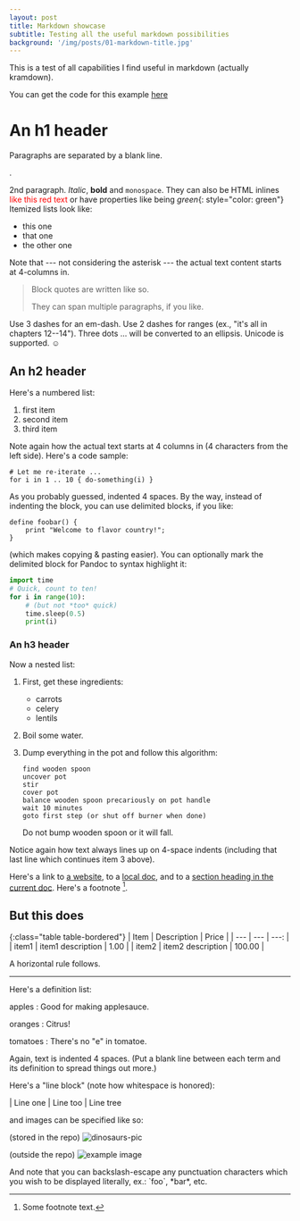 ```yaml
---
layout: post
title: Markdown showcase
subtitle: Testing all the useful markdown possibilities
background: '/img/posts/01-markdown-title.jpg'
---
```


This is a test of all capabilities I find useful in markdown (actually kramdown).

You can get the code for this example [here](https://github.com/Saul-R/blog/tree/master/_posts/2019-05-15-markdown-showcase.md)


An h1 header
============

Paragraphs are separated by a blank line.

.

2nd paragraph. *Italic*, **bold** and `monospace`. They can also be HTML inlines <span style="color: red">like this red text</span> or have properties like being *green*{: style="color: green"}
 Itemized lists
look like:

  * this one
  * that one
  * the other one

Note that --- not considering the asterisk --- the actual text
content starts at 4-columns in.

> Block quotes are
> written like so.
>
> They can span multiple paragraphs,
> if you like.

Use 3 dashes for an em-dash. Use 2 dashes for ranges (ex., "it's all
in chapters 12--14"). Three dots ... will be converted to an ellipsis.
Unicode is supported. ☺



An h2 header
------------

Here's a numbered list:

 1. first item
 2. second item
 3. third item

Note again how the actual text starts at 4 columns in (4 characters
from the left side). Here's a code sample:

    # Let me re-iterate ...
    for i in 1 .. 10 { do-something(i) }

As you probably guessed, indented 4 spaces. By the way, instead of
indenting the block, you can use delimited blocks, if you like:

~~~
define foobar() {
    print "Welcome to flavor country!";
}
~~~

(which makes copying & pasting easier). You can optionally mark the
delimited block for Pandoc to syntax highlight it:

~~~python
import time
# Quick, count to ten!
for i in range(10):
    # (but not *too* quick)
    time.sleep(0.5)
    print(i)
~~~



### An h3 header ###

Now a nested list:

 1. First, get these ingredients:

      * carrots
      * celery
      * lentils

 2. Boil some water.

 3. Dump everything in the pot and follow
    this algorithm:

        find wooden spoon
        uncover pot
        stir
        cover pot
        balance wooden spoon precariously on pot handle
        wait 10 minutes
        goto first step (or shut off burner when done)

    Do not bump wooden spoon or it will fall.

Notice again how text always lines up on 4-space indents (including
that last line which continues item 3 above).

Here's a link to [a website](http://foo.bar), to a [local
doc](/about), and to a [section heading in the current
doc](#an-h2-header). Here's a footnote [^1].

[^1]: Some footnote text.

## But this does

{:class="table table-bordered"}
| Item | Description | Price |
| --- | --- | ---: |
| item1 | item1 description | 1.00 |
| item2 | item2 description | 100.00 |



A horizontal rule follows.

***

Here's a definition list:

apples
  : Good for making applesauce.

oranges
  : Citrus!

tomatoes
  : There's no "e" in tomatoe.

Again, text is indented 4 spaces. (Put a blank line between each
term and  its definition to spread things out more.)

Here's a "line block" (note how whitespace is honored):

| Line one
|   Line too
| Line tree

and images can be specified like so:

(stored in the repo)
![dinosaurs-pic]({{site.url}}{{site.baseurl}}//img/posts/01-markdown-title.jpg)

(outside the repo)
![example image](https://lh3.googleusercontent.com/SvjUe0hSdUMRDHSlDKOf8cQchTX9rVjElACimGtH4rbAfhgsLv3RxU-rLAXxz9sidvbxaLjYTZQttD_FG7EKexHaOKtPpK-u_1TaJy5RYA=s660)


And note that you can backslash-escape any punctuation characters
which you wish to be displayed literally, ex.: \`foo\`, \*bar\*, etc.